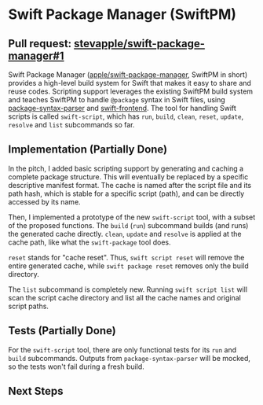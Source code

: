 # Swift Package Manager (SwiftPM)

## Pull request: [stevapple/swift-package-manager#1](https://github.com/stevapple/swift-package-manager/pull/1)

Swift Package Manager ([apple/swift-package-manager](https://github.com/apple/swift-package-manager), SwiftPM in short) provides a high-level build system for Swift that makes it easy to share and reuse codes.  Scripting support leverages the existing SwiftPM build system and teaches SwiftPM to handle `@package` syntax in Swift files, using [package-syntax-parser](https://github.com/stevapple/package-syntax-parser) and [swift-frontend](https://github.com/stevapple/swift/tree/gsoc-2021/lib/FrontendTool).  The tool for handling Swift scripts is called `swift-script`, which has `run`, `build`, `clean`, `reset`, `update`, `resolve` and `list` subcommands so far.

## Implementation (Partially Done)

In the pitch, I added basic scripting support by generating and caching a complete package structure.  This will eventually be replaced by a specific descriptive manifest format.  The cache is named after the script file and its path hash, which is stable for a specific script (path), and can be directly accessed by its name.

Then, I implemented a prototype of the new `swift-script` tool, with a subset of the proposed functions.  The `build` (`run`) subcommand builds (and runs) the generated cache directly.  `clean`, `update` and `resolve` is applied at the cache path, like what the `swift-package` tool does.

`reset` stands for "cache reset".  Thus, `swift script reset` will remove the entire generated cache, while `swift package reset` removes only the build directory.

The `list` subcommand is completely new.  Running `swift script list` will scan the script cache directory and list all the cache names and original script paths.

## Tests (Partially Done)

For the `swift-script` tool, there are only functional tests for its `run` and `build` subcommands.  Outputs from `package-syntax-parser` will be mocked, so the tests won't fail during a fresh build.

## Next Steps


